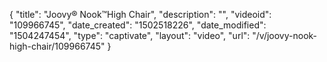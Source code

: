 {
    "title": "Joovy&reg; Nook&trade;High Chair",
    "description": "",
    "videoid": "109966745",
    "date_created": "1502518226",
    "date_modified": "1504247454",
    "type": "captivate",
    "layout": "video",
    "url": "\/v\/joovy-nook-high-chair\/109966745"
}